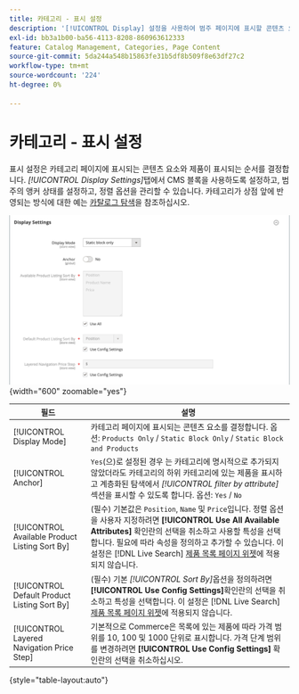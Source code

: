 ```yaml
---
title: 카테고리 - 표시 설정
description: '[!UICONTROL Display] 설정을 사용하여 범주 페이지에 표시할 콘텐츠 요소와 제품이 표시되는 순서를 정의하는 방법에 대해 알아봅니다.'
exl-id: bb3a1b00-ba56-4113-8208-860963612333
feature: Catalog Management, Categories, Page Content
source-git-commit: 5da244a548b15863fe31b5df8b509f8e63df27c2
workflow-type: tm+mt
source-wordcount: '224'
ht-degree: 0%

---
```


# 카테고리 - 표시 설정

표시 설정은 카테고리 페이지에 표시되는 콘텐츠 요소와 제품이 표시되는 순서를 결정합니다. _[!UICONTROL Display Settings]_&#x200B;탭에서 CMS 블록을 사용하도록 설정하고, 범주의 앵커 상태를 설정하고, 정렬 옵션을 관리할 수 있습니다. 카테고리가 상점 앞에 반영되는 방식에 대한 예는 [카탈로그 탐색](navigation.md)을 참조하십시오.

![범주에 대한 표시 설정](./assets/category-display-settings.png){width="600" zoomable="yes"}

| 필드 | 설명 |
|--- |--- |
| [!UICONTROL Display Mode] | 카테고리 페이지에 표시되는 콘텐츠 요소를 결정합니다. 옵션: `Products Only` / `Static Block Only` / `Static Block and Products` |
| [!UICONTROL Anchor] | `Yes`(으)로 설정된 경우 는 카테고리에 명시적으로 추가되지 않았더라도 카테고리의 하위 카테고리에 있는 제품을 표시하고 계층화된 탐색에서 _[!UICONTROL filter by attribute]_&#x200B;섹션을 표시할 수 있도록 합니다. 옵션: `Yes` / `No` |
| [!UICONTROL Available Product Listing Sort By] | (필수) 기본값은 `Position`, `Name` 및 `Price`입니다. 정렬 옵션을 사용자 지정하려면 **[!UICONTROL Use All Available Attributes]** 확인란의 선택을 취소하고 사용할 특성을 선택합니다. 필요에 따라 속성을 정의하고 추가할 수 있습니다. 이 설정은 [!DNL Live Search] [제품 목록 페이지 위젯](https://experienceleague.adobe.com/ko/docs/commerce/live-search/live-search-storefront/plp-styling)에 적용되지 않습니다. |
| [!UICONTROL Default Product Listing Sort By] | (필수) 기본 _[!UICONTROL Sort By]_&#x200B;옵션을 정의하려면&#x200B;**[!UICONTROL Use Config Settings]**&#x200B;확인란의 선택을 취소하고 특성을 선택합니다. 이 설정은 [!DNL Live Search] [제품 목록 페이지 위젯](https://experienceleague.adobe.com/ko/docs/commerce/live-search/live-search-storefront/plp-styling)에 적용되지 않습니다. |
| [!UICONTROL Layered Navigation Price Step] | 기본적으로 Commerce은 목록에 있는 제품에 따라 가격 범위를 10, 100 및 1000 단위로 표시합니다. 가격 단계 범위를 변경하려면 **[!UICONTROL Use Config Settings]** 확인란의 선택을 취소하십시오. |

{style="table-layout:auto"}
